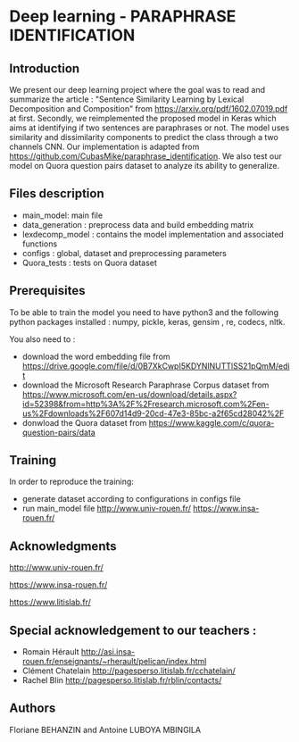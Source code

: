# Deep learning - PARAPHRASE IDENTIFICATION 
## Introduction
We present our deep learning project where the goal was to read and summarize the article : "Sentence Similarity Learning by Lexical Decomposition and Composition" from https://arxiv.org/pdf/1602.07019.pdf at first. Secondly, we reimplemented the proposed model in Keras which aims at identifying if two sentences are paraphrases or not. The model uses similarity and dissimilarity components to predict the class through a two channels CNN. Our implementation is adapted from https://github.com/CubasMike/paraphrase_identification. We also test our model on Quora question pairs dataset to analyze its ability to generalize. 

## Files description
* main_model: main file
* data_generation : preprocess data and build embedding matrix
* lexdecomp_model : contains the model implementation and associated functions
* configs : global, dataset and preprocessing parameters
* Quora_tests : tests on Quora dataset 

## Prerequisites 
To be able to train the model you need to have python3 and the following python packages installed : numpy, pickle, keras, gensim , re, codecs, nltk.

You also need to :
* download the word embedding file from https://drive.google.com/file/d/0B7XkCwpI5KDYNlNUTTlSS21pQmM/edit
* download the Microsoft Research Paraphrase Corpus dataset from https://www.microsoft.com/en-us/download/details.aspx?id=52398&from=http%3A%2F%2Fresearch.microsoft.com%2Fen-us%2Fdownloads%2F607d14d9-20cd-47e3-85bc-a2f65cd28042%2F 
* donwload the Quora dataset from https://www.kaggle.com/c/quora-question-pairs/data 

## Training 

In order to reproduce the training:
* generate dataset according to configurations in configs file
* run main_model file
http://www.univ-rouen.fr/ https://www.insa-rouen.fr/ 

## Acknowledgments
http://www.univ-rouen.fr/

https://www.insa-rouen.fr/

https://www.litislab.fr/

## Special acknowledgement to our teachers : 
* Romain Hérault http://asi.insa-rouen.fr/enseignants/~rherault/pelican/index.html 
* Clément Chatelain http://pagesperso.litislab.fr/cchatelain/ 
* Rachel Blin http://pagesperso.litislab.fr/rblin/contacts/ 

## Authors 
Floriane BEHANZIN and  Antoine LUBOYA MBINGILA
